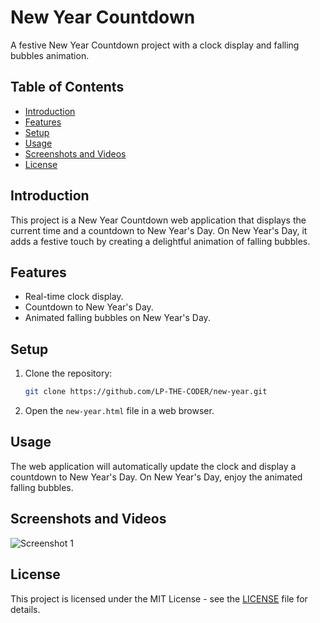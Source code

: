 # New Year Countdown

A festive New Year Countdown project with a clock display and falling bubbles animation.

## Table of Contents
- [Introduction](#introduction)
- [Features](#features)
- [Setup](#setup)
- [Usage](#usage)
- [Screenshots and Videos](#screenshots-and-videos)
- [License](#license)

## Introduction

This project is a New Year Countdown web application that displays the current time and a countdown to New Year's Day. On New Year's Day, it adds a festive touch by creating a delightful animation of falling bubbles.

## Features

- Real-time clock display.
- Countdown to New Year's Day.
- Animated falling bubbles on New Year's Day.

## Setup

1. Clone the repository:

    ```bash
    git clone https://github.com/LP-THE-CODER/new-year.git
    ```

2. Open the `new-year.html` file in a web browser.

## Usage

The web application will automatically update the clock and display a countdown to New Year's Day. On New Year's Day, enjoy the animated falling bubbles.



## Screenshots and Videos

![Screenshot 1](images/Screenshot%202024-01-01%20010738.png)








## License

This project is licensed under the MIT License - see the [LICENSE](LICENSE) file for details.
